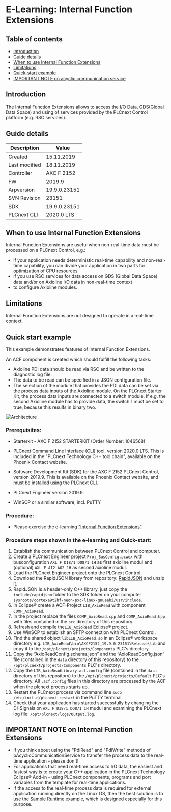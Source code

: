 #  E-Learning: Internal Function Extensions

## Table of contents

<!-- TOC depthFrom:2 orderedList:true -->

- [Introduction](#introduction)
- [Guide details](#guide-details)
- [When to use Internal Function Extensions](#when-to-use-internal-function-extensions)
- [Limitations](#limitations)
- [Quick-start example](#quick-start-example)
- [IMPORTANT NOTE on acyclic communication service](#important-note-on-acyclic-communication-service)

<!-- /TOC -->

## Introduction

The Internal Function Extensions allows to access the I/O Data, GDS(Global Data Space) and using of services provided by the PLCnext Control platform (e.g. RSC services).

## Guide details
|Description | Value |
|------------ |-----------|
|Created | 15.11.2019 |
|Last modified| 18.11.2019 |
|Controller| AXC F 2152 |
|FW|2019.9|
|Arpversion| 19.9.0.23151|
|SVN Revision|23151|
|SDK| 19.9.0.23151 |
|PLCnext CLI | 2020.0 LTS|

## When to use Internal Function Extensions

Internal Function Extensions are useful when non-real-time data must be processed on a PLCnext Control, e.g.:
- if your application needs deterministic real-time capability and non-real-time capability, you can divide your application in two parts for optimization of CPU resources
- if you use RSC services for data access on GDS (Global Data Space) data and/or on Axioline I/O data in non-real-time context
- to configure Axioline modules.

## Limitations

Internal Function Extensions are not designed to operate in a real-time context.

## Quick start example

This example demonstrates features of Internal Function Extensions. 

An ACF component is created which should fulfill the following tasks:

- Axioline PDI data should be read via RSC and be written to the diagnostic log file.
- The data to be read can be specified in a JSON configuration file.
- The selection of the module that provides the PDI data can be set via the process data inputs of the Axioline module. On the PLCnext Starter Kit, the process data inputs are connected to a switch module. If e.g. the second Axioline module has to provide data, the switch 1 must be set to true, because this results in binary two.

![Architecture](Picture/Architecture.png)

### Prerequisites:

- Starterkit - AXC F 2152 STARTERKIT (Order Number: 1046568)

- PLCnext Command Line Interface (CLI) tool, version 2020.0 LTS. This is included in the "PLCnext Technology C++ tool chain", available on the Phoenix Contact website.

- Software Development Kit (SDK) for the AXC F 2152 PLCnext Control, version 2019.9. This is available on the Phoenix Contact website, and must be installed using the PLCnext CLI.

- PLCnext Engineer version 2019.9.

- WinSCP or a similar software, incl. PuTTY


### Procedure:

- Please exercise the e-learning ["Internal Function Extensions"](https://elearning.plcnext.help/PLCnTech_IntFuncExt/story_html5.html)



### Procedure steps shown in the e-learning and Quick-start:

1)	Establish the communication between PLCnext Control and computer.
2)	Create a PLCnext Engineer project `Proj_BusConfig.pcwex` with busconfiguration `AXL F DI8/1 DO8/1 1H` as first axioline modul and (optional) `AXL F AI2 AO2 1H` as second axioline modul.
3)  Load the PLCnext Engineer project onto the PLCnext Control.
4)	Download the RapidJSON library from repository: [RapidJSON](https://github.com/Tencent/rapidjson) and unzip it.
5)  RapidJSON is a header-only C++ library, just copy the `include/rapidjson` folder to the SDK folder on your computer `sysroots/cortexa9t2hf-neon-pxc-linux-gnueabi/usr/include`.
6)  In Eclipse® create a ACF-Project `LIB_AxioRead` with component `COMP_AxioRead`.
7)  In the project replace the files `COMP_AxioRead.cpp` and `COMP_AxioRead.hpp` with files contained in the `src` directory of this repository.
8)	Refresh and compile the`LIB_AxioRead` Eclipse® project.
9)	Use WinSCP to establish an SFTP connection with PLCnext Control.
10)	Find the shared object `libLIB_AxioRead.so` in an Eclipse® workspace directory e.g. `LIB_AxioRead\bin\AXCF2152_19.9.0.23151\Release\lib` and copy it to the `/opt/plcnext/projects/Components` PLC's directory.
11)	Copy the “AxioReadConfig.schema.json” and the “AxioReadConfig.json” file (contained in the `data` directory of this repository) to the `/opt/plcnext/projects/Components` PLC's directory.
12)	Copy the `LIB_AxioReadLibrary.acf.config` file (contained in the `data` directory of this repository) to the `/opt/plcnext/projects/Default` PLC's directory. All `.acf.config` files in this directory are processed by the ACF when the plcnext process starts up.
13)	Restart the PLCnext process via command line `sudo /etc/init.d/plcnext restart` in the PuTTY terminal.
14)	Check that your application has started successfully by changing the DI-Signals on `AXL F DI8/1 DO8/1 1H` mudul and examining the PLCnext log file: `/opt/plcnext/logs/Output.log`.
   


## IMPORTANT NOTE on Internal Function Extensions

- If you think about using the "PdiRead" and "PdiWrite" methods of pAcyclicCommunicationService to transfer the process data to the real-time application - please don't!
- For applications that need real-time access to I/O data, the easiest and fastest way is to create your C++ application in the PLCnext Technology Eclipse® Add-in - using PLCnext components, programs and port variables from the template for real-time applications.
- If the access to the real-time process data is required for external application running directly on the Linux OS, then the best solution is to use the [Sample Runtime](https://github.com/PLCnext/SampleRuntime) example, which is designed especially for this purpose.

